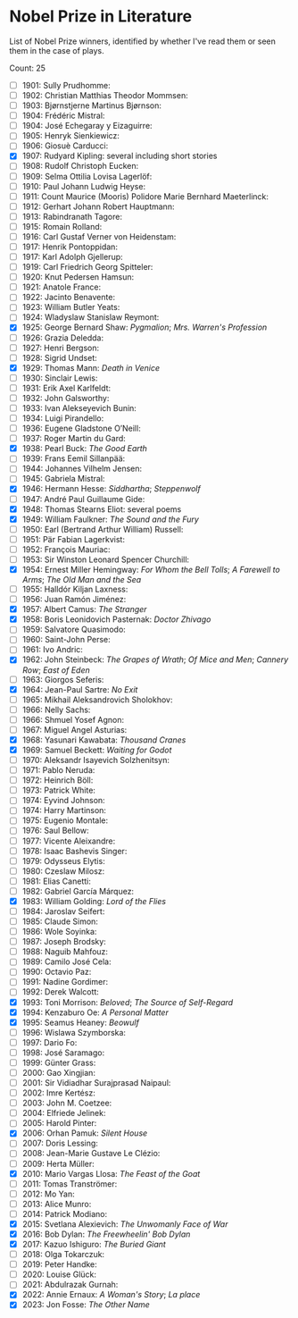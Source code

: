 # Nobel Prize in Literature

List of Nobel Prize winners, identified by whether I've read them or seen them
in the case of plays.

Count: 25

- [ ] 1901: Sully Prudhomme:
- [ ] 1902: Christian Matthias Theodor Mommsen:
- [ ] 1903: Bjørnstjerne Martinus Bjørnson:
- [ ] 1904: Frédéric Mistral:
- [ ] 1904: José Echegaray y Eizaguirre:
- [ ] 1905: Henryk Sienkiewicz:
- [ ] 1906: Giosuè Carducci:
- [x] 1907: Rudyard Kipling: several including short stories
- [ ] 1908: Rudolf Christoph Eucken:
- [ ] 1909: Selma Ottilia Lovisa Lagerlöf:
- [ ] 1910: Paul Johann Ludwig Heyse:
- [ ] 1911: Count Maurice (Mooris) Polidore Marie Bernhard Maeterlinck:
- [ ] 1912: Gerhart Johann Robert Hauptmann:
- [ ] 1913: Rabindranath Tagore:
- [ ] 1915: Romain Rolland:
- [ ] 1916: Carl Gustaf Verner von Heidenstam:
- [ ] 1917: Henrik Pontoppidan:
- [ ] 1917: Karl Adolph Gjellerup:
- [ ] 1919: Carl Friedrich Georg Spitteler:
- [ ] 1920: Knut Pedersen Hamsun:
- [ ] 1921: Anatole France:
- [ ] 1922: Jacinto Benavente:
- [ ] 1923: William Butler Yeats:
- [ ] 1924: Wladyslaw Stanislaw Reymont:
- [x] 1925: George Bernard Shaw: _Pygmalion_; _Mrs. Warren's Profession_
- [ ] 1926: Grazia Deledda:
- [ ] 1927: Henri Bergson:
- [ ] 1928: Sigrid Undset:
- [x] 1929: Thomas Mann: _Death in Venice_
- [ ] 1930: Sinclair Lewis:
- [ ] 1931: Erik Axel Karlfeldt:
- [ ] 1932: John Galsworthy:
- [ ] 1933: Ivan Alekseyevich Bunin:
- [ ] 1934: Luigi Pirandello:
- [ ] 1936: Eugene Gladstone O’Neill:
- [ ] 1937: Roger Martin du Gard:
- [x] 1938: Pearl Buck: _The Good Earth_
- [ ] 1939: Frans Eemil Sillanpää:
- [ ] 1944: Johannes Vilhelm Jensen:
- [ ] 1945: Gabriela Mistral:
- [x] 1946: Hermann Hesse: _Siddhartha_; _Steppenwolf_
- [ ] 1947: André Paul Guillaume Gide:
- [x] 1948: Thomas Stearns Eliot: several poems
- [x] 1949: William Faulkner: _The Sound and the Fury_
- [ ] 1950: Earl (Bertrand Arthur William) Russell:
- [ ] 1951: Pär Fabian Lagerkvist:
- [ ] 1952: François Mauriac:
- [ ] 1953: Sir Winston Leonard Spencer Churchill:
- [x] 1954: Ernest Miller Hemingway: _For Whom the Bell Tolls_; _A Farewell to Arms_; _The Old Man and the Sea_
- [ ] 1955: Halldór Kiljan Laxness:
- [ ] 1956: Juan Ramón Jiménez:
- [x] 1957: Albert Camus: _The Stranger_
- [x] 1958: Boris Leonidovich Pasternak: _Doctor Zhivago_
- [ ] 1959: Salvatore Quasimodo:
- [ ] 1960: Saint-John Perse:
- [ ] 1961: Ivo Andric:
- [x] 1962: John Steinbeck: _The Grapes of Wrath_; _Of Mice and Men_; _Cannery Row_; _East of Eden_
- [ ] 1963: Giorgos Seferis:
- [x] 1964: Jean-Paul Sartre: _No Exit_
- [ ] 1965: Mikhail Aleksandrovich Sholokhov:
- [ ] 1966: Nelly Sachs:
- [ ] 1966: Shmuel Yosef Agnon:
- [ ] 1967: Miguel Angel Asturias:
- [x] 1968: Yasunari Kawabata: _Thousand Cranes_
- [x] 1969: Samuel Beckett: _Waiting for Godot_
- [ ] 1970: Aleksandr Isayevich Solzhenitsyn:
- [ ] 1971: Pablo Neruda:
- [ ] 1972: Heinrich Böll:
- [ ] 1973: Patrick White:
- [ ] 1974: Eyvind Johnson:
- [ ] 1974: Harry Martinson:
- [ ] 1975: Eugenio Montale:
- [ ] 1976: Saul Bellow:
- [ ] 1977: Vicente Aleixandre:
- [ ] 1978: Isaac Bashevis Singer:
- [ ] 1979: Odysseus Elytis:
- [ ] 1980: Czeslaw Milosz:
- [ ] 1981: Elias Canetti:
- [ ] 1982: Gabriel García Márquez:
- [x] 1983: William Golding: _Lord of the Flies_
- [ ] 1984: Jaroslav Seifert:
- [ ] 1985: Claude Simon:
- [ ] 1986: Wole Soyinka:
- [ ] 1987: Joseph Brodsky:
- [ ] 1988: Naguib Mahfouz:
- [ ] 1989: Camilo José Cela:
- [ ] 1990: Octavio Paz:
- [ ] 1991: Nadine Gordimer:
- [ ] 1992: Derek Walcott:
- [x] 1993: Toni Morrison: _Beloved_; _The Source of Self-Regard_
- [x] 1994: Kenzaburo Oe: _A Personal Matter_
- [x] 1995: Seamus Heaney: _Beowulf_
- [ ] 1996: Wislawa Szymborska:
- [ ] 1997: Dario Fo:
- [ ] 1998: José Saramago:
- [ ] 1999: Günter Grass:
- [ ] 2000: Gao Xingjian:
- [ ] 2001: Sir Vidiadhar Surajprasad Naipaul:
- [ ] 2002: Imre Kertész:
- [ ] 2003: John M. Coetzee:
- [ ] 2004: Elfriede Jelinek:
- [ ] 2005: Harold Pinter:
- [x] 2006: Orhan Pamuk: _Silent House_
- [ ] 2007: Doris Lessing:
- [ ] 2008: Jean-Marie Gustave Le Clézio:
- [ ] 2009: Herta Müller:
- [x] 2010: Mario Vargas Llosa: _The Feast of the Goat_
- [ ] 2011: Tomas Tranströmer:
- [ ] 2012: Mo Yan:
- [ ] 2013: Alice Munro:
- [ ] 2014: Patrick Modiano:
- [x] 2015: Svetlana Alexievich: _The Unwomanly Face of War_
- [x] 2016: Bob Dylan: _The Freewheelin' Bob Dylan_
- [x] 2017: Kazuo Ishiguro: _The Buried Giant_
- [ ] 2018: Olga Tokarczuk:
- [ ] 2019: Peter Handke:
- [ ] 2020: Louise Glück:
- [ ] 2021: Abdulrazak Gurnah:
- [x] 2022: Annie Ernaux: _A Woman's Story_; _La place_
- [x] 2023: Jon Fosse: _The Other Name_
